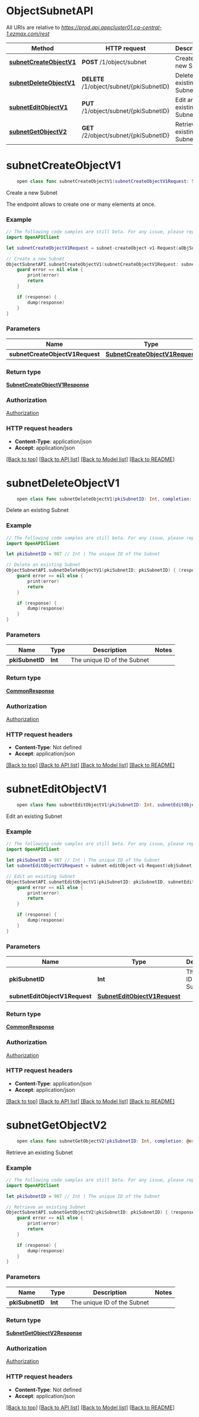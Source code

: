 # ObjectSubnetAPI

All URIs are relative to *https://prod.api.appcluster01.ca-central-1.ezmax.com/rest*

Method | HTTP request | Description
------------- | ------------- | -------------
[**subnetCreateObjectV1**](ObjectSubnetAPI.md#subnetcreateobjectv1) | **POST** /1/object/subnet | Create a new Subnet
[**subnetDeleteObjectV1**](ObjectSubnetAPI.md#subnetdeleteobjectv1) | **DELETE** /1/object/subnet/{pkiSubnetID} | Delete an existing Subnet
[**subnetEditObjectV1**](ObjectSubnetAPI.md#subneteditobjectv1) | **PUT** /1/object/subnet/{pkiSubnetID} | Edit an existing Subnet
[**subnetGetObjectV2**](ObjectSubnetAPI.md#subnetgetobjectv2) | **GET** /2/object/subnet/{pkiSubnetID} | Retrieve an existing Subnet


# **subnetCreateObjectV1**
```swift
    open class func subnetCreateObjectV1(subnetCreateObjectV1Request: SubnetCreateObjectV1Request, completion: @escaping (_ data: SubnetCreateObjectV1Response?, _ error: Error?) -> Void)
```

Create a new Subnet

The endpoint allows to create one or many elements at once.

### Example
```swift
// The following code samples are still beta. For any issue, please report via http://github.com/OpenAPITools/openapi-generator/issues/new
import OpenAPIClient

let subnetCreateObjectV1Request = subnet-createObject-v1-Request(aObjSubnet: [subnet-RequestCompound(pkiSubnetID: 123, fkiUserID: 123, fkiApikeyID: 123, objSubnetDescription: Multilingual-SubnetDescription(sSubnetDescription1: "sSubnetDescription1_example", sSubnetDescription2: "sSubnetDescription2_example"), iSubnetNetwork: 123, iSubnetMask: 123)]) // SubnetCreateObjectV1Request | 

// Create a new Subnet
ObjectSubnetAPI.subnetCreateObjectV1(subnetCreateObjectV1Request: subnetCreateObjectV1Request) { (response, error) in
    guard error == nil else {
        print(error)
        return
    }

    if (response) {
        dump(response)
    }
}
```

### Parameters

Name | Type | Description  | Notes
------------- | ------------- | ------------- | -------------
 **subnetCreateObjectV1Request** | [**SubnetCreateObjectV1Request**](SubnetCreateObjectV1Request.md) |  | 

### Return type

[**SubnetCreateObjectV1Response**](SubnetCreateObjectV1Response.md)

### Authorization

[Authorization](../README.md#Authorization)

### HTTP request headers

 - **Content-Type**: application/json
 - **Accept**: application/json

[[Back to top]](#) [[Back to API list]](../README.md#documentation-for-api-endpoints) [[Back to Model list]](../README.md#documentation-for-models) [[Back to README]](../README.md)

# **subnetDeleteObjectV1**
```swift
    open class func subnetDeleteObjectV1(pkiSubnetID: Int, completion: @escaping (_ data: CommonResponse?, _ error: Error?) -> Void)
```

Delete an existing Subnet



### Example
```swift
// The following code samples are still beta. For any issue, please report via http://github.com/OpenAPITools/openapi-generator/issues/new
import OpenAPIClient

let pkiSubnetID = 987 // Int | The unique ID of the Subnet

// Delete an existing Subnet
ObjectSubnetAPI.subnetDeleteObjectV1(pkiSubnetID: pkiSubnetID) { (response, error) in
    guard error == nil else {
        print(error)
        return
    }

    if (response) {
        dump(response)
    }
}
```

### Parameters

Name | Type | Description  | Notes
------------- | ------------- | ------------- | -------------
 **pkiSubnetID** | **Int** | The unique ID of the Subnet | 

### Return type

[**CommonResponse**](CommonResponse.md)

### Authorization

[Authorization](../README.md#Authorization)

### HTTP request headers

 - **Content-Type**: Not defined
 - **Accept**: application/json

[[Back to top]](#) [[Back to API list]](../README.md#documentation-for-api-endpoints) [[Back to Model list]](../README.md#documentation-for-models) [[Back to README]](../README.md)

# **subnetEditObjectV1**
```swift
    open class func subnetEditObjectV1(pkiSubnetID: Int, subnetEditObjectV1Request: SubnetEditObjectV1Request, completion: @escaping (_ data: CommonResponse?, _ error: Error?) -> Void)
```

Edit an existing Subnet



### Example
```swift
// The following code samples are still beta. For any issue, please report via http://github.com/OpenAPITools/openapi-generator/issues/new
import OpenAPIClient

let pkiSubnetID = 987 // Int | The unique ID of the Subnet
let subnetEditObjectV1Request = subnet-editObject-v1-Request(objSubnet: subnet-RequestCompound(pkiSubnetID: 123, fkiUserID: 123, fkiApikeyID: 123, objSubnetDescription: Multilingual-SubnetDescription(sSubnetDescription1: "sSubnetDescription1_example", sSubnetDescription2: "sSubnetDescription2_example"), iSubnetNetwork: 123, iSubnetMask: 123)) // SubnetEditObjectV1Request | 

// Edit an existing Subnet
ObjectSubnetAPI.subnetEditObjectV1(pkiSubnetID: pkiSubnetID, subnetEditObjectV1Request: subnetEditObjectV1Request) { (response, error) in
    guard error == nil else {
        print(error)
        return
    }

    if (response) {
        dump(response)
    }
}
```

### Parameters

Name | Type | Description  | Notes
------------- | ------------- | ------------- | -------------
 **pkiSubnetID** | **Int** | The unique ID of the Subnet | 
 **subnetEditObjectV1Request** | [**SubnetEditObjectV1Request**](SubnetEditObjectV1Request.md) |  | 

### Return type

[**CommonResponse**](CommonResponse.md)

### Authorization

[Authorization](../README.md#Authorization)

### HTTP request headers

 - **Content-Type**: application/json
 - **Accept**: application/json

[[Back to top]](#) [[Back to API list]](../README.md#documentation-for-api-endpoints) [[Back to Model list]](../README.md#documentation-for-models) [[Back to README]](../README.md)

# **subnetGetObjectV2**
```swift
    open class func subnetGetObjectV2(pkiSubnetID: Int, completion: @escaping (_ data: SubnetGetObjectV2Response?, _ error: Error?) -> Void)
```

Retrieve an existing Subnet



### Example
```swift
// The following code samples are still beta. For any issue, please report via http://github.com/OpenAPITools/openapi-generator/issues/new
import OpenAPIClient

let pkiSubnetID = 987 // Int | The unique ID of the Subnet

// Retrieve an existing Subnet
ObjectSubnetAPI.subnetGetObjectV2(pkiSubnetID: pkiSubnetID) { (response, error) in
    guard error == nil else {
        print(error)
        return
    }

    if (response) {
        dump(response)
    }
}
```

### Parameters

Name | Type | Description  | Notes
------------- | ------------- | ------------- | -------------
 **pkiSubnetID** | **Int** | The unique ID of the Subnet | 

### Return type

[**SubnetGetObjectV2Response**](SubnetGetObjectV2Response.md)

### Authorization

[Authorization](../README.md#Authorization)

### HTTP request headers

 - **Content-Type**: Not defined
 - **Accept**: application/json

[[Back to top]](#) [[Back to API list]](../README.md#documentation-for-api-endpoints) [[Back to Model list]](../README.md#documentation-for-models) [[Back to README]](../README.md)

